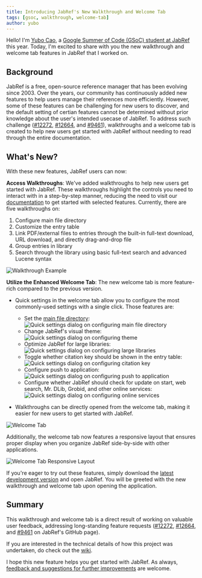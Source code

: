 ```yaml
---
title: Introducing JabRef's New Walkthrough and Welcome Tab
tags: [gsoc, walkthrough, welcome-tab]
author: yubo
---
```


Hello! I'm [Yubo Cao](https://www.yubo-cao.com/), a [Google Summer of Code (GSoC) student at JabRef](https://summerofcode.withgoogle.com/myprojects/details/ae6W329p) this year. Today, I'm excited to share with you the new walkthrough and welcome tab features in JabRef that I worked on.

## Background

JabRef is a free, open-source reference manager that has been evolving since 2003. Over the years, our community has continuously added new features to help users manage their references more efficiently. However, some of these features can be challenging for new users to discover, and the default setting of certian features cannot be determined without prior knowledge about the user's intended usecase of JabRef. To address such challenge ([#12272](https://github.com/JabRef/jabref/issues/12272), [#12664](https://github.com/JabRef/jabref/issues/12664), and [#9461](https://github.com/JabRef/jabref/issues/9491)), walkthroughs and a welcome tab is created to help new users get started with JabRef without needing to read through the entire documentation.

## What's New?

With these new features, JabRef users can now:

**Access Walkthroughs**: We've added walkthroughs to help new users get started with JabRef. These walkthroughs highlight the controls you need to interact with in a step-by-step manner, reducing the need to visit our [documentation](https://docs.jabref.org/) to get started with selected features. Currently, there are five walkthroughs on:

1. Configure main file directory
2. Customize the entry table
3. Link PDF/external files to entries through the built-in full-text download, URL download, and directly drag-and-drop file
4. Group entries in library
5. Search through the library using basic full-text search and advanced Lucene syntax

![Walkthrough Example](../img/walkthrough-example.png)

**Utilize the Enhanced Welcome Tab**: The new welcome tab is more feature-rich compared to the previous version.

- Quick settings in the welcome tab allow you to configure the most commonly-used settings with a single click. Those features are:
  - Set the [main file directory](https://docs.jabref.org/finding-sorting-and-cleaning-entries/filelinks):
    ![Quick settings dialog on configuring main file directory](../img/quicksettings-main-file-directory.png)
  - Change JabRef's visual theme:
    ![Quick settings dialog on configuring theme](../img/quicksettings-theme.png)
  - Optimize JabRef for large libraries:
    ![Quick settings dialog on configuring large libraries](../img/quicksettings-large-libraries.png)
  - Toggle whether citation key should be shown in the entry table:
    ![Quick settings dialog on configuring citation key](../img/quicksettings-citation-key.png)
  - Configure push to application:
    ![Quick settings dialog on configuring push to application](../img/quicksettings-push-to-application.png)
  - Configure whether JabRef should check for update on start, web search, Mr. DLib, Grobid, and other online services:
    ![Quick settings dialog on configuring online services](../img/quick-settings-mr-dlib.png)


- Walkthroughs can be directly opened from the welcome tab, making it easier for new users to get started with JabRef.

![Welcome Tab](../img/welcome-tab.png)

Additionally, the welcome tab now features a responsive layout that ensures proper display when you organize JabRef side-by-side with other applications.

![Welcome Tab Responsive Layout](../img/welcome-tab-responsive-layout.png)

If you're eager to try out these features, simply download the [latest development version](https://builds.jabref.org/main/) and open JabRef. You will be greeted with the new walkthrough and welcome tab upon opening the application.

## Summary

This walkthrough and welcome tab is a direct result of working on valuable user feedback, addressing long-standing feature requests ([#12272](https://github.com/JabRef/jabref/issues/12272), [#12664](https://github.com/JabRef/jabref/issues/12664), and [#9461](https://github.com/JabRef/jabref/issues/9461) on JabRef's GitHub page).

If you are interested in the technical details of how this project was undertaken, do check out the [wiki](https://github.com/JabRef/jabref/wiki/GSoC-2025-%E2%80%90-Walkthrough-and-Welcome-Tab).

I hope this new feature helps you get started with JabRef. As always, [feedback and suggestions for further improvements](https://discourse.jabref.org/c/feedback/3) are welcome.
